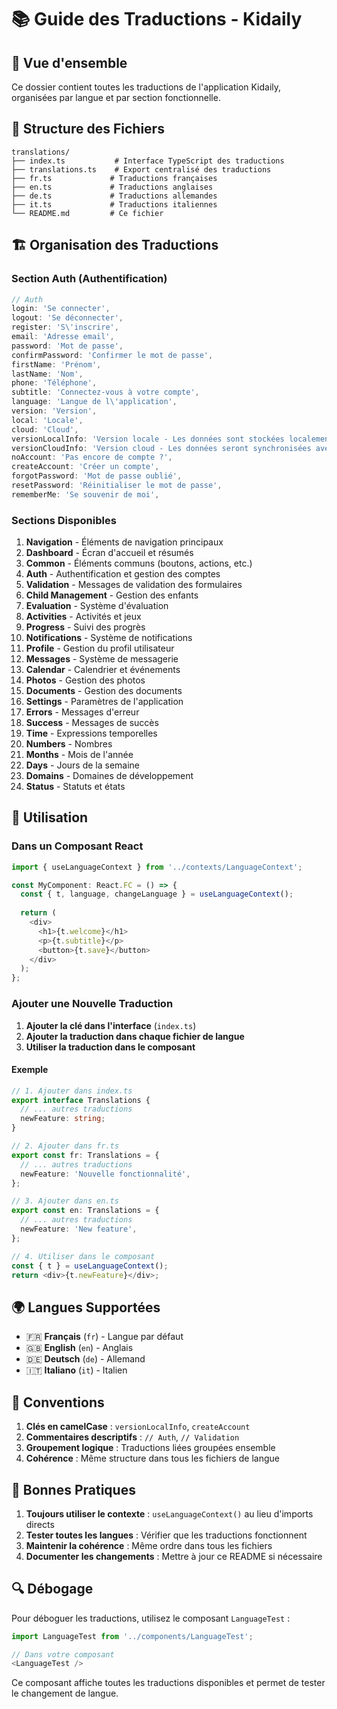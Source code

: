 # 📚 Guide des Traductions - Kidaily

## 🎯 Vue d'ensemble

Ce dossier contient toutes les traductions de l'application Kidaily, organisées par langue et par section fonctionnelle.

## 📁 Structure des Fichiers

```
translations/
├── index.ts           # Interface TypeScript des traductions
├── translations.ts    # Export centralisé des traductions
├── fr.ts             # Traductions françaises
├── en.ts             # Traductions anglaises
├── de.ts             # Traductions allemandes
├── it.ts             # Traductions italiennes
└── README.md         # Ce fichier
```

## 🏗️ Organisation des Traductions

### Section Auth (Authentification)
```typescript
// Auth
login: 'Se connecter',
logout: 'Se déconnecter',
register: 'S\'inscrire',
email: 'Adresse email',
password: 'Mot de passe',
confirmPassword: 'Confirmer le mot de passe',
firstName: 'Prénom',
lastName: 'Nom',
phone: 'Téléphone',
subtitle: 'Connectez-vous à votre compte',
language: 'Langue de l\'application',
version: 'Version',
local: 'Locale',
cloud: 'Cloud',
versionLocalInfo: 'Version locale - Les données sont stockées localement',
versionCloudInfo: 'Version cloud - Les données seront synchronisées avec le serveur distant',
noAccount: 'Pas encore de compte ?',
createAccount: 'Créer un compte',
forgotPassword: 'Mot de passe oublié',
resetPassword: 'Réinitialiser le mot de passe',
rememberMe: 'Se souvenir de moi',
```

### Sections Disponibles

1. **Navigation** - Éléments de navigation principaux
2. **Dashboard** - Écran d'accueil et résumés
3. **Common** - Éléments communs (boutons, actions, etc.)
4. **Auth** - Authentification et gestion des comptes
5. **Validation** - Messages de validation des formulaires
6. **Child Management** - Gestion des enfants
7. **Evaluation** - Système d'évaluation
8. **Activities** - Activités et jeux
9. **Progress** - Suivi des progrès
10. **Notifications** - Système de notifications
11. **Profile** - Gestion du profil utilisateur
12. **Messages** - Système de messagerie
13. **Calendar** - Calendrier et événements
14. **Photos** - Gestion des photos
15. **Documents** - Gestion des documents
16. **Settings** - Paramètres de l'application
17. **Errors** - Messages d'erreur
18. **Success** - Messages de succès
19. **Time** - Expressions temporelles
20. **Numbers** - Nombres
21. **Months** - Mois de l'année
22. **Days** - Jours de la semaine
23. **Domains** - Domaines de développement
24. **Status** - Statuts et états

## 🔧 Utilisation

### Dans un Composant React

```typescript
import { useLanguageContext } from '../contexts/LanguageContext';

const MyComponent: React.FC = () => {
  const { t, language, changeLanguage } = useLanguageContext();
  
  return (
    <div>
      <h1>{t.welcome}</h1>
      <p>{t.subtitle}</p>
      <button>{t.save}</button>
    </div>
  );
};
```

### Ajouter une Nouvelle Traduction

1. **Ajouter la clé dans l'interface** (`index.ts`)
2. **Ajouter la traduction dans chaque fichier de langue**
3. **Utiliser la traduction dans le composant**

#### Exemple

```typescript
// 1. Ajouter dans index.ts
export interface Translations {
  // ... autres traductions
  newFeature: string;
}

// 2. Ajouter dans fr.ts
export const fr: Translations = {
  // ... autres traductions
  newFeature: 'Nouvelle fonctionnalité',
};

// 3. Ajouter dans en.ts
export const en: Translations = {
  // ... autres traductions
  newFeature: 'New feature',
};

// 4. Utiliser dans le composant
const { t } = useLanguageContext();
return <div>{t.newFeature}</div>;
```

## 🌍 Langues Supportées

- 🇫🇷 **Français** (`fr`) - Langue par défaut
- 🇬🇧 **English** (`en`) - Anglais
- 🇩🇪 **Deutsch** (`de`) - Allemand
- 🇮🇹 **Italiano** (`it`) - Italien

## 📝 Conventions

1. **Clés en camelCase** : `versionLocalInfo`, `createAccount`
2. **Commentaires descriptifs** : `// Auth`, `// Validation`
3. **Groupement logique** : Traductions liées groupées ensemble
4. **Cohérence** : Même structure dans tous les fichiers de langue

## 🚀 Bonnes Pratiques

1. **Toujours utiliser le contexte** : `useLanguageContext()` au lieu d'imports directs
2. **Tester toutes les langues** : Vérifier que les traductions fonctionnent
3. **Maintenir la cohérence** : Même ordre dans tous les fichiers
4. **Documenter les changements** : Mettre à jour ce README si nécessaire

## 🔍 Débogage

Pour déboguer les traductions, utilisez le composant `LanguageTest` :

```typescript
import LanguageTest from '../components/LanguageTest';

// Dans votre composant
<LanguageTest />
```

Ce composant affiche toutes les traductions disponibles et permet de tester le changement de langue.
